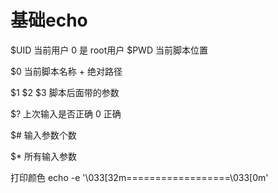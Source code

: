 # 基础echo

$UID 当前用户  0 是 root用户
$PWD 当前脚本位置

$0 当前脚本名称 + 绝对路径

$1 $2 $3 脚本后面带的参数

$? 上次输入是否正确  0 正确

$# 输入参数个数

$* 所有输入参数

打印颜色
echo -e '\033[32m==================\033[0m'
